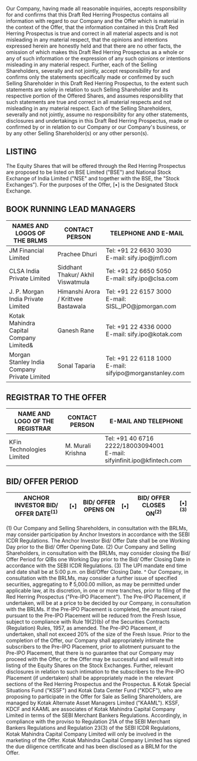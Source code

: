 Our Company, having made all reasonable inquiries, accepts responsibility for and confirms that this Draft Red Herring Prospectus contains all information with regard to our Company and the Offer which is material in the context of the Offer, that the information contained in this Draft Red Herring Prospectus is true and correct in all material aspects and is not misleading in any material respect, that the opinions and intentions expressed herein are honestly held and that there are no other facts, the omission of which makes this Draft Red Herring Prospectus as a whole or any of such information or the expression of any such opinions or intentions misleading in any material respect. Further, each of the Selling Shareholders, severally and not jointly, accept responsibility for and confirms only the statements specifically made or confirmed by such Selling Shareholder in this Draft Red Herring Prospectus, to the extent such statements are solely in relation to such Selling Shareholder and its respective portion of the Offered Shares, and assumes responsibility that such statements are true and correct in all material respects and not misleading in any material respect. Each of the Selling Shareholders, severally and not jointly, assume no responsibility for any other statements, disclosures and undertakings in this Draft Red Herring Prospectus, made or confirmed by or in relation to our Company or our Company's business, or by any other Selling Shareholder(s) or any other person(s).

## LISTING

The Equity Shares that will be offered through the Red Herring Prospectus are proposed to be listed on BSE Limited ("BSE") and National Stock Exchange of India Limited ("NSE" and together with the BSE, the "Stock Exchanges"). For the purposes of the Offer, [•] is the Designated Stock Exchange.

## BOOK RUNNING LEAD MANAGERS

<table><thead><tr><th>NAMES AND LOGOS OF THE BRLMS</th><th>CONTACT PERSON</th><th>TELEPHONE AND E-MAIL</th></tr></thead><tbody><tr><td>JM Financial Limited</td><td>Prachee Dhuri</td><td>Tel: +91 22 6630 3030<br>E-mail: sify.ipo@jmfl.com</td></tr><tr><td>CLSA India Private Limited</td><td>Siddhant Thakur/ Akhil Viswatmula</td><td>Tel: +91 22 6650 5050<br>E-mail: sify.ipo@clsa.com</td></tr><tr><td>J. P. Morgan India Private Limited</td><td>Himanshi Arora / Krittvee Bastawala</td><td>Tel: +91 22 6157 3000<br>E-mail: SISL_IPO@jpmorgan.com</td></tr><tr><td>Kotak Mahindra Capital Company Limited&</td><td>Ganesh Rane</td><td>Tel: +91 22 4336 0000<br>E-mail: sify.ipo@kotak.com</td></tr><tr><td>Morgan Stanley India Company Private Limited</td><td>Sonal Taparia</td><td>Tel: +91 22 6118 1000<br>E-mail: sifyipo@morganstanley.com</td></tr></tbody></table>

## REGISTRAR TO THE OFFER

<table><thead><tr><th>NAME AND LOGO OF THE REGISTRAR</th><th>CONTACT PERSON</th><th>E-MAIL AND TELEPHONE</th></tr></thead><tbody><tr><td>KFin<br>Technologies Limited</td><td>M. Murali Krishna</td><td>Tel: +91 40 6716 2222/18003094001<br>E-mail: sifyinfinit.ipo@kfintech.com</td></tr></tbody></table>

## BID/ OFFER PERIOD

<table><thead><tr><th>ANCHOR INVESTOR BID/ OFFER DATE<sup>(1)</sup></th><th>[•]</th><th>BID/ OFFER OPENS ON</th><th>[•]</th><th>BID/ OFFER CLOSES ON<sup>(2)</sup></th><th>[•]<sup>(3)</sup></th></tr></thead></table>

(1) Our Company and Selling Shareholders, in consultation with the BRLMs, may consider participation by Anchor Investors in accordance with the SEBI ICDR Regulations. The Anchor Investor Bid/ Offer Date shall be one Working Day prior to the Bid/ Offer Opening Date.
(2) Our Company and Selling Shareholders, in consultation with the BRLMs, may consider closing the Bid/ Offer Period for QIBs one Working Day prior to the Bid/ Offer Closing Date in accordance with the SEBI ICDR Regulations.
(3) The UPI mandate end time and date shall be at 5:00 p.m. on Bid/Offer Closing Date.
^ Our Company, in consultation with the BRLMs, may consider a further issue of specified securities, aggregating to ₹ 5,000.00 million, as may be permitted under applicable law, at its discretion, in one or more tranches, prior to filing of the Red Herring Prospectus ("Pre-IPO Placement"). The Pre-IPO Placement, if undertaken, will be at a price to be decided by our Company, in consultation with the BRLMs. If the Pre-IPO Placement is completed, the amount raised pursuant to the Pre-IPO Placement will be reduced from the Fresh Issue, subject to compliance with Rule 19(2)(b) of the Securities Contracts (Regulation) Rules, 1957, as amended. The Pre-IPO Placement, if undertaken, shall not exceed 20% of the size of the Fresh Issue. Prior to the completion of the Offer, our Company shall appropriately intimate the subscribers to the Pre-IPO Placement, prior to allotment pursuant to the Pre-IPO Placement, that there is no guarantee that our Company may proceed with the Offer, or the Offer may be successful and will result into listing of the Equity Shares on the Stock Exchanges. Further, relevant disclosures in relation to such intimation to the subscribers to the Pre-IPO Placement (if undertaken) shall be appropriately made in the relevant sections of the Red Herring Prospectus and the Prospectus.
& Kotak Special Situations Fund ("KSSF") and Kotak Data Center Fund ("KDCF"), who are proposing to participate in the Offer for Sale as Selling Shareholders, are managed by Kotak Alternate Asset Managers Limited ("KAAML"). KSSF, KDCF and KAAML are associates of Kotak Mahindra Capital Company Limited in terms of the SEBI Merchant Bankers Regulations. Accordingly, in compliance with the proviso to Regulation 21A of the SEBI Merchant Bankers Regulations and Regulation 23(3) of the SEBI ICDR Regulations, Kotak Mahindra Capital Company Limited will only be involved in the marketing of the Offer. Kotak Mahindra Capital Company Limited has signed the due diligence certificate and has been disclosed as a BRLM for the Offer.
